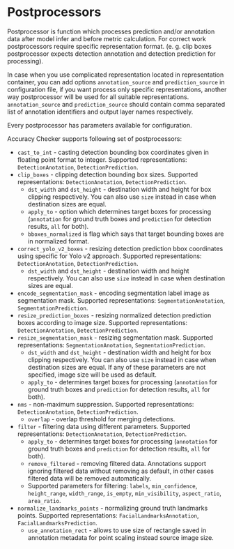 # Postprocessors

Postprocessor is function which processes prediction and/or annotation data after model infer and before metric calculation. For correct work postprocessors require specific representation format. 
(e. g. clip boxes postprocessor expects detection annotation and detection prediction for processing). 

In case when you use complicated representation located in representation container, you can add options `annotation_source` and `prediction_source` in configuration file, 
if you want process only specific representations, another way postprocessor will be used for all suitable representations. `annotation_source` and `prediction_source` should contain 
comma separated list of annotation identifiers and output layer names respectively.

Every postprocessor has parameters available for configuration. 

Accuracy Checker supports following set of postprocessors:

* `cast_to_int` - casting detection bounding box coordinates given in floating point format to integer. Supported representations: `DetectionAnotation`, `DetectionPrediction`.
*  `clip_boxes` - clipping detection bounding box sizes. Supported representations: `DetectionAnotation`, `DetectionPrediction`.
   * `dst_width` and `dst_height` - destination width and height for box clipping respectively. You can also use `size` instead in case when destination sizes are equal.
   * `apply_to` - option which determines target boxes for processing (`annotation` for ground truth boxes and `prediction` for detection results, `all` for both).
   * `bboxes_normalized` is flag which says that target bounding boxes are in normalized format.
* `correct_yolo_v2_boxes` - resizing detection prediction bbox coordinates using specific for Yolo v2 approach. Supported representations: `DetectionAnotation`, `DetectionPrediction`.
   * `dst_width` and `dst_height` - destination width and height respectively. You can also use `size` instead in case when destination sizes are equal.
*  `encode_segmentation_mask` - encoding segmentation label image as segmentation mask. Supported representations: `SegmentationAnotation`, `SegmentationPrediction`.
*  `resize_prediction_boxes` - resizing normalized detection prediction boxes according to image size. Supported representations: `DetectionAnotation`, `DetectionPrediction`.
*  `resize_segmentation_mask` - resizing segmentation mask. Supported representations: `SegmentationAnotation`, `SegmentationPrediction`.
    * `dst_width` and `dst_height` - destination width and height for box clipping respectively. You can also use `size` instead in case when destination sizes are equal. 
       If any of these parameters are not specified, image size will be used as default.
    * `apply_to` - determines target boxes for processing (`annotation` for ground truth boxes and `prediction` for detection results, `all` for both).
*  `nms` - non-maximum suppression. Supported representations: `DetectionAnotation`, `DetectionPrediction`.
    * `overlap` - overlap threshold for merging detections.
* `filter` - filtering data using different parameters. Supported representations: `DetectionAnotation`, `DetectionPrediction`.
    * `apply_to` - determines target boxes for processing (`annotation` for ground truth boxes and `prediction` for detection results, `all` for both).
    * `remove_filtered` - removing filtered data. Annotations support ignoring filtered data without removing as default, in other cases filtered data will be removed automatically.
    * Supported parameters for filtering: `labels`, `min_confidence`, `height_range`, `width_range`, `is_empty`, `min_visibility`, `aspect_ratio`, `area_ratio`.
* `normalize_landmarks_points` - normalizing ground truth landmarks points. Supported representations: `FacialLandmarksAnnotation`, `FacialLandmarksPrediction`.
    * `use_annotation_rect` - allows to use size of rectangle saved in annotation metadata for point scaling instead source image size.
